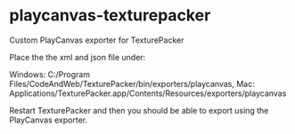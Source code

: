 # playcanvas-texturepacker
Custom PlayCanvas exporter for TexturePacker

Place the the xml and json file under:

Windows: C:/Program Files/CodeAndWeb/TexturePacker/bin/exporters/playcanvas,
Mac: Applications/TexturePacker.app/Contents/Resources/exporters/playcanvas

Restart TexturePacker and then you should be able to export using the PlayCanvas exporter.
